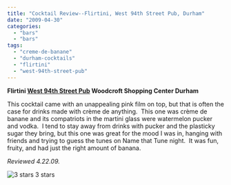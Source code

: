 ```yaml
---
title: "Cocktail Review--Flirtini, West 94th Street Pub, Durham"
date: "2009-04-30"
categories:
  - "bars"
  - "bars"
tags:
  - "creme-de-banane"
  - "durham-cocktails"
  - "flirtini"
  - "west-94th-street-pub"
---
```


**Flirtini [West 94th Street Pub](http://west94stpub.com/) Woodcroft Shopping Center Durham**

This cocktail came with an unappealing pink film on top, but that is often the case for drinks made with crème de anything.  This one was crème de banane and its compatriots in the martini glass were watermelon pucker and vodka.  I tend to stay away from drinks with pucker and the plasticky sugar they bring, but this one was great for the mood I was in, hanging with friends and trying to guess the tunes on Name that Tune night.  It was fun, fruity, and had just the right amount of banana.

_Reviewed 4.22.09._




<div class="caption">

![3 stars](http://s3.amazonaws.com/thegourmez-wpmedia/2009/02/rating_avocado1.gif "rating_avocado1") 3 stars</div>

